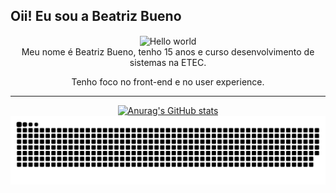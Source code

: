 ## Oii! Eu sou a Beatriz Bueno

<div align="center">
  <img src="https://media1.tenor.com/m/K1BllVuJLv8AAAAd/sakura-anime.gif" alt="Hello world" align="center" weight="200" height="200">
</div>

<div align="center">
Meu nome é Beatriz Bueno, tenho 15 anos e curso desenvolvimento de sistemas na ETEC. 

Tenho foco no front-end e no user experience.
</div>

---

<div align="center">
  <a href="https://github.com/anuraghazra/github-readme-stats">
    <img src="https://github-readme-stats.vercel.app/api?username=Buenoobeatriz&theme=dracula" alt="Anurag's GitHub stats" />
  </a>
</div>

<div align="center">
 <picture>
  <source media="(prefers-color-scheme: dark)" srcset="https://raw.githubusercontent.com/AecioJose/AecioJose/output/github-contribution-grid-snake-dark.svg">
  <source media="(prefers-color-scheme: light)" srcset="https://raw.githubusercontent.com/Buenoobeatriz/Buenoobeatriz/output/github-contribution-grid-snake.svg">
  <img alt="github contribution grid snake animation" src="https://raw.githubusercontent.com/AecioJose/AecioJose/output/github-contribution-grid-snake.svg">
</picture>
</div>



